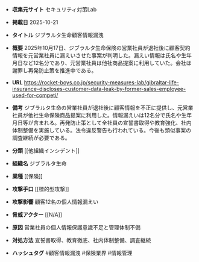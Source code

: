 - **収集元サイト**
セキュリティ対策Lab

- **掲載日**
2025-10-21

- **タイトル**
ジブラルタ生命顧客情報漏洩

- **概要**
2025年10月17日、ジブラルタ生命保険の営業社員が退社後に顧客契約情報を元営業社員に漏えいさせた事案が判明した。漏えい情報は氏名や生年月日など12名分であり、元営業社員は他社商品提案に利用していた。会社は謝罪し再発防止策を推進中である。

- **URL**
https://rocket-boys.co.jp/security-measures-lab/gibraltar-life-insurance-discloses-customer-data-leak-by-former-sales-employee-used-for-competi/

- **備考**
ジブラルタ生命の営業社員が退社後に顧客情報を不正に提供し、元営業社員が他社生命保険商品提案に利用した。情報漏えいは12名分で氏名や生年月日等が含まれる。再発防止策として全社員の宣誓書取得や教育強化、社内体制整備を実施している。法令違反警告も行われている。今後も類似事案の調査継続が必要である。

- **分類**
[[他組織インシデント]]

- **組織名**
ジブラルタ生命

- **業種**
[[保険]]

- **攻撃手口**
[[標的型攻撃]]

- **攻撃影響**
顧客12名の個人情報漏えい

- **脅威アクター**
[[N/A]]

- **原因**
営業社員の個人情報保護意識不足と管理体制不備

- **対処方法**
宣誓書取得、教育徹底、社内体制整備、調査継続

- **ハッシュタグ**
#顧客情報漏洩 #保険業界 #情報管理
